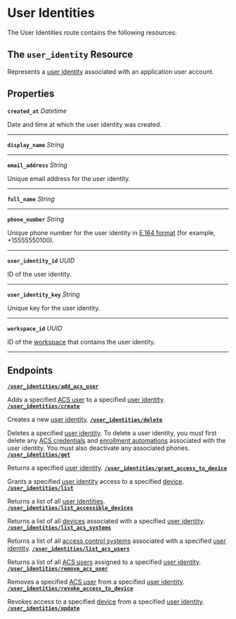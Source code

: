 # User Identities

The User Identities route contains the following resources:

## The `user_identity` Resource

Represents a [user identity](https://docs.seam.co/latest/capability-guides/mobile-access-in-development/managing-mobile-app-user-accounts-with-user-identities#what-is-a-user-identity) associated with an application user account.

## Properties

**`created_at`** *Datetime*

Date and time at which the user identity was created.


---
**`display_name`** *String*


---
**`email_address`** *String*

Unique email address for the user identity.


---
**`full_name`** *String*


---
**`phone_number`** *String*

Unique phone number for the user identity in [E.164 format](https://www.itu.int/rec/T-REC-E.164/en) (for example, +15555550100).


---
**`user_identity_id`** *UUID*

ID of the user identity.


---
**`user_identity_key`** *String*

Unique key for the user identity.


---
**`workspace_id`** *UUID*

ID of the [workspace](../../core-concepts/workspaces/README.md) that contains the user identity.


---
## Endpoints

[**`/user_identities/add_acs_user`**](./add_acs_user.md)

Adds a specified [ACS user](https://docs.seam.co/latest/capability-guides/access-systems/user-management) to a specified [user identity](https://docs.seam.co/latest/capability-guides/mobile-access-in-development/managing-mobile-app-user-accounts-with-user-identities#what-is-a-user-identity).
[**`/user_identities/create`**](./create.md)

Creates a new [user identity](https://docs.seam.co/latest/capability-guides/mobile-access-in-development/managing-mobile-app-user-accounts-with-user-identities#what-is-a-user-identity).
[**`/user_identities/delete`**](./delete.md)

Deletes a specified [user identity](https://docs.seam.co/latest/capability-guides/mobile-access-in-development/managing-mobile-app-user-accounts-with-user-identities#what-is-a-user-identity). To delete a user identity, you must first delete any [ACS credentials](https://docs.seam.co/latest/api/access-control-systems/credentials) and [enrollment automations](https://docs.seam.co/latest/api/user_identities/enrollment_automations/delete) associated with the user identity. You must also deactivate any associated phones.
[**`/user_identities/get`**](./get.md)

Returns a specified [user identity](https://docs.seam.co/latest/capability-guides/mobile-access-in-development/managing-mobile-app-user-accounts-with-user-identities#what-is-a-user-identity).
[**`/user_identities/grant_access_to_device`**](./grant_access_to_device.md)

Grants a specified [user identity](https://docs.seam.co/latest/capability-guides/mobile-access-in-development/managing-mobile-app-user-accounts-with-user-identities#what-is-a-user-identity) access to a specified [device](../../core-concepts/devices/README.md).
[**`/user_identities/list`**](./list.md)

Returns a list of all [user identities](https://docs.seam.co/latest/capability-guides/mobile-access-in-development/managing-mobile-app-user-accounts-with-user-identities#what-is-a-user-identity).
[**`/user_identities/list_accessible_devices`**](./list_accessible_devices.md)

Returns a list of all [devices](../../core-concepts/devices/README.md) associated with a specified [user identity](https://docs.seam.co/latest/capability-guides/mobile-access-in-development/managing-mobile-app-user-accounts-with-user-identities#what-is-a-user-identity).
[**`/user_identities/list_acs_systems`**](./list_acs_systems.md)

Returns a list of all [access control systems](https://docs.seam.co/latest/capability-guides/access-systems) associated with a specified [user identity](https://docs.seam.co/latest/capability-guides/mobile-access-in-development/managing-mobile-app-user-accounts-with-user-identities#what-is-a-user-identity).
[**`/user_identities/list_acs_users`**](./list_acs_users.md)

Returns a list of all [ACS users](https://docs.seam.co/latest/capability-guides/access-systems/user-management) assigned to a specified [user identity](https://docs.seam.co/latest/capability-guides/mobile-access-in-development/managing-mobile-app-user-accounts-with-user-identities#what-is-a-user-identity).
[**`/user_identities/remove_acs_user`**](./remove_acs_user.md)

Removes a specified [ACS user](https://docs.seam.co/latest/capability-guides/access-systems/user-management) from a specified [user identity](https://docs.seam.co/latest/capability-guides/mobile-access-in-development/managing-mobile-app-user-accounts-with-user-identities#what-is-a-user-identity).
[**`/user_identities/revoke_access_to_device`**](./revoke_access_to_device.md)

Revokes access to a specified [device](../../core-concepts/devices/README.md) from a specified [user identity](https://docs.seam.co/latest/capability-guides/mobile-access-in-development/managing-mobile-app-user-accounts-with-user-identities#what-is-a-user-identity).
[**`/user_identities/update`**](./update.md)


